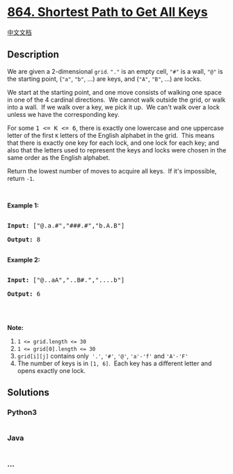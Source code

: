 # [864. Shortest Path to Get All Keys](https://leetcode.com/problems/shortest-path-to-get-all-keys)

[中文文档](/solution/0800-0899/0864.Shortest%20Path%20to%20Get%20All%20Keys/README.md)

## Description

<p>We are given a 2-dimensional&nbsp;<code>grid</code>.&nbsp;<code>&quot;.&quot;</code> is an empty cell, <code>&quot;#&quot;</code> is&nbsp;a wall, <code>&quot;@&quot;</code> is the starting point, (<code>&quot;a&quot;</code>, <code>&quot;b&quot;</code>, ...) are keys, and (<code>&quot;A&quot;</code>,&nbsp;<code>&quot;B&quot;</code>, ...) are locks.</p>

<p>We start at the starting point, and one move consists of walking one space in one of the 4 cardinal directions.&nbsp; We cannot walk outside the grid, or walk into a wall.&nbsp; If we walk over a key, we pick it up.&nbsp; We can&#39;t walk over a lock unless we have the corresponding key.</p>

<p>For some <font face="monospace">1 &lt;= K &lt;= 6</font>, there is exactly one lowercase and one uppercase letter of the first <code>K</code> letters of the English alphabet in the grid.&nbsp; This means that there is exactly one key for each lock, and one lock for each key; and also that the letters used to represent the keys and locks were&nbsp;chosen in the same order as the English alphabet.</p>

<p>Return the lowest number of moves to acquire all keys.&nbsp; If&nbsp;it&#39;s impossible, return <code>-1</code>.</p>

<p>&nbsp;</p>

<div>

<p><strong>Example 1:</strong></p>

<pre>

<strong>Input: </strong><span id="example-input-1-1">[&quot;@.a.#&quot;,&quot;###.#&quot;,&quot;b.A.B&quot;]</span>

<strong>Output: </strong><span id="example-output-1">8</span>

</pre>

<div>

<p><strong>Example 2:</strong></p>

<pre>

<strong>Input: </strong><span id="example-input-2-1">[&quot;@..aA&quot;,&quot;..B#.&quot;,&quot;....b&quot;]</span>

<strong>Output: </strong><span id="example-output-2">6</span>

</pre>

</div>

<p>&nbsp;</p>

<p><strong>Note:</strong></p>

<ol>
	<li><code>1 &lt;= grid.length&nbsp;&lt;= 30</code></li>
	<li><code>1 &lt;= grid[0].length&nbsp;&lt;= 30</code></li>
	<li><code>grid[i][j]</code> contains only<code> &#39;.&#39;</code>, <code>&#39;#&#39;</code>, <code>&#39;@&#39;</code>,&nbsp;<code>&#39;a&#39;-</code><code>&#39;f</code><code>&#39;</code> and <code>&#39;A&#39;-&#39;F&#39;</code></li>
	<li>The number of keys is in <code>[1, 6]</code>.&nbsp; Each key has a different letter and opens exactly one lock.</li>
</ol>

</div>

## Solutions

<!-- tabs:start -->

### **Python3**

```python

```

### **Java**

```java

```

### **...**

```

```

<!-- tabs:end -->
